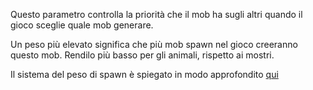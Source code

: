 Questo parametro controlla la priorità che il mob ha sugli altri quando il gioco sceglie quale mob generare.

Un peso più elevato significa che più mob spawn nel gioco creeranno questo mob. Rendilo più basso per gli animali, rispetto ai mostri.

Il sistema del peso di spawn è spiegato in modo approfondito [qui](https://mcreator.net/wiki/mob-spawning-parameters)